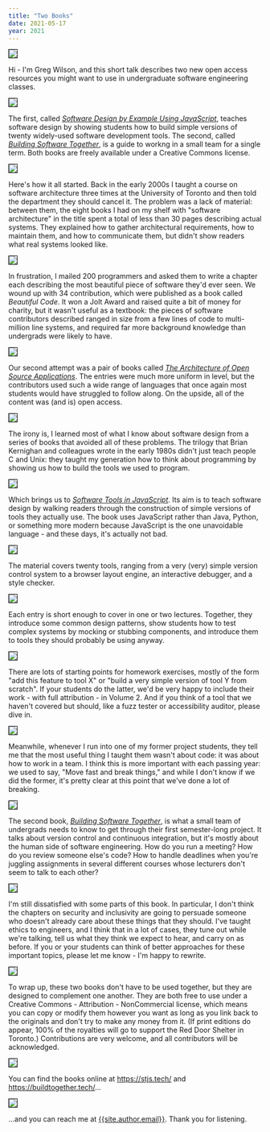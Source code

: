 ```yaml
---
title: "Two Books"
date: 2021-05-17
year: 2021
---
```


<div class="flex-row">
  <div class="flex-col">
    <img src="{{ '/files/2021/stjs-bst/slide-01.svg' | relative_url }}" style="border:1px solid #000000" />
  </div>
  <div class="flex-col">
    <p>
      Hi - I'm Greg Wilson, and this short talk describes two new open access
      resources you might want to use in undergraduate software engineering
      classes.
    </p>
  </div>
</div>

<div class="flex-row">
  <div class="flex-col">
    <img src="{{ '/files/2021/stjs-bst/slide-02.svg' | relative_url }}" style="border:1px solid #000000" />
  </div>
  <div class="flex-col">
    <p>
      The first, called <em><a href="{{'/sdxjs/' | relative_url}}">Software
      Design by Example Using JavaScript</a></em>, teaches software design by
      showing students how to build simple versions of twenty widely-used
      software development tools. The second, called <em><a
      href="https://buildtogether.tech/">Building Software Together</a></em>, is
      a guide to workng in a small team for a single term. Both books are freely
      available under a Creative Commons license.
    </p>
  </div>
</div>

<div class="flex-row">
  <div class="flex-col">
    <img src="{{ '/files/2021/stjs-bst/slide-03.svg' | relative_url }}" style="border:1px solid #000000" />
  </div>
  <div class="flex-col">
    <p>
      Here's how it all started. Back in the early 2000s I taught a course on
      software architecture three times at the University of Toronto and then
      told the department they should cancel it. The problem was a lack of
      material: between them, the eight books I had on my shelf with "software
      architecture" in the title spent a total of less than 30 pages describing
      actual systems. They explained how to gather architectural requirements,
      how to maintain them, and how to communicate them, but didn't show readers
      what real systems looked like.
    </p>
  </div>
</div>

<div class="flex-row">
  <div class="flex-col">
    <img src="{{ '/files/2021/stjs-bst/slide-04.svg' | relative_url }}" style="border:1px solid #000000" />
  </div>
  <div class="flex-col">
    <p>
      In frustration, I mailed 200 programmers and asked them to write a chapter
      each describing the most beautiful piece of software they'd ever seen. We
      wound up with 34 contribution, which were published as a book called
      <em>Beautiful Code</em>. It won a Jolt Award and raised quite a bit of
      money for charity, but it wasn't useful as a textbook: the pieces of
      software contributors described ranged in size from a few lines of code to
      multi-million line systems, and required far more background knowledge
      than undergrads were likely to have.
    </p>
  </div>
</div>

<div class="flex-row">
  <div class="flex-col">
    <img src="{{ '/files/2021/stjs-bst/slide-05.svg' | relative_url }}" style="border:1px solid #000000" />
  </div>
  <div class="flex-col">
    <p>
      Our second attempt was a pair of books
      called <em><a href="http://aosabook.org/">The Architecture of Open Source
      Applications</a></em>. The entries were much more uniform in level, but
      the contributors used such a wide range of languages that once again most
      students would have struggled to follow along. On the upside, all of the
      content was (and is) open access.
    </p>
  </div>
</div>

<div class="flex-row">
  <div class="flex-col">
    <img src="{{ '/files/2021/stjs-bst/slide-06.svg' | relative_url }}" style="border:1px solid #000000" />
  </div>
  <div class="flex-col">
    <p>
      The irony is, I learned most of what I know about software design from a
      series of books that avoided all of these problems. The trilogy that Brian
      Kernighan and colleagues wrote in the early 1980s didn't just teach people
      C and Unix: they taught my generation how to think about programming by
      showing us how to build the tools we used to program.
    </p>
  </div>
</div>

<div class="flex-row">
  <div class="flex-col">
    <img src="{{ '/files/2021/stjs-bst/slide-07.svg' | relative_url }}" style="border:1px solid #000000" />
  </div>
  <div class="flex-col">
    <p>
      Which brings us to <em><a href="https://stjs.tech/">Software Tools in
      JavaScript</a></em>. Its aim is to teach software design by walking
      readers through the construction of simple versions of tools they actually
      use. The book uses JavaScript rather than Java, Python, or something more
      modern because JavaScript is the one unavoidable language - and these
      days, it's actually not bad.
    </p>
  </div>
</div>

<div class="flex-row">
  <div class="flex-col">
    <img src="{{ '/files/2021/stjs-bst/slide-08.svg' | relative_url }}" style="border:1px solid #000000" />
  </div>
  <div class="flex-col">
    <p>
      The material covers twenty tools, ranging from a very (very) simple
      version control system to a browser layout engine, an interactive
      debugger, and a style checker.
    </p>
  </div>
</div>

<div class="flex-row">
  <div class="flex-col">
    <img src="{{ '/files/2021/stjs-bst/slide-09.svg' | relative_url }}" style="border:1px solid #000000" />
  </div>
  <div class="flex-col">
    <p>
      Each entry is short enough to cover in one or two lectures. Together, they
      introduce some common design patterns, show students how to test complex
      systems by mocking or stubbing components, and introduce them to tools
      they should probably be using anyway.
    </p>
  </div>
</div>

<div class="flex-row">
  <div class="flex-col">
    <img src="{{ '/files/2021/stjs-bst/slide-10.svg' | relative_url }}" style="border:1px solid #000000" />
  </div>
  <div class="flex-col">
    <p>
      There are lots of starting points for homework exercises, mostly of the
      form "add this feature to tool X" or "build a very simple version of tool
      Y from scratch". If your students do the latter, we'd be very happy to
      include their work - with full attribution - in Volume 2. And if you think
      of a tool that we haven't covered but should, like a fuzz tester or
      accessibility auditor, please dive in.
    </p>
  </div>
</div>

<div class="flex-row">
  <div class="flex-col">
    <img src="{{ '/files/2021/stjs-bst/slide-11.svg' | relative_url }}" style="border:1px solid #000000" />
  </div>
  <div class="flex-col">
    <p>
      Meanwhile, whenever I run into one of my former project students, they
      tell me that the most useful thing I taught them wasn't about code: it was
      about how to work in a team. I think this is more important with each
      passing year: we used to say, "Move fast and break things," and while I
      don't know if we did the former, it's pretty clear at this point that
      we've done a lot of breaking.
    </p>
  </div>
</div>

<div class="flex-row">
  <div class="flex-col">
    <img src="{{ '/files/2021/stjs-bst/slide-12.svg' | relative_url }}" style="border:1px solid #000000" />
  </div>
  <div class="flex-col">
    <p>
      The second book, <em><a href="https://buildtogether.tech/">Building
      Software Together</a></em>, is what a small team of undergrads needs to
      know to get through their first semester-long project. It talks about
      version control and continuous integration, but it's mostly about the
      human side of software engineering.  How do you run a meeting? How do you
      review someone else's code? How to handle deadlines when you're juggling
      assignments in several different courses whose lecturers don't seem to
      talk to each other?
    </p>
  </div>
</div>

<div class="flex-row">
  <div class="flex-col">
    <img src="{{ '/files/2021/stjs-bst/slide-13.svg' | relative_url }}" style="border:1px solid #000000" />
  </div>
  <div class="flex-col">
    <p>
      I'm still dissatisfied with some parts of this book. In particular, I
      don't think the chapters on security and inclusivity are going to persuade
      someone who doesn't already care about these things that they should. I've
      taught ethics to engineers, and I think that in a lot of cases, they tune
      out while we're talking, tell us what they think we expect to hear, and
      carry on as before. If you or your students can think of better approaches
      for these important topics, please let me know - I'm happy to rewrite.
    </p>
  </div>
</div>

<div class="flex-row">
  <div class="flex-col">
    <img src="{{ '/files/2021/stjs-bst/slide-14.svg' | relative_url }}" style="border:1px solid #000000" />
  </div>
  <div class="flex-col">
    <p>
      To wrap up, these two books don't have to be used together, but they are
      designed to complement one another. They are both free to use under a
      Creative Commons - Attribution - NonCommercial license, which means you
      can copy or modify them however you want as long as you link back to the
      originals and don't try to make any money from it. (If print editions do
      appear, 100% of the royalties will go to support the Red Door Shelter in
      Toronto.) Contributions are very welcome, and all contributors will be
      acknowledged.
    </p>
  </div>
</div>

<div class="flex-row">
  <div class="flex-col">
    <img src="{{ '/files/2021/stjs-bst/slide-15.svg' | relative_url }}" style="border:1px solid #000000" />
  </div>
  <div class="flex-col">
    <p>
      You can find the books online
      at <a href="https://stjs.tech/">https://stjs.tech/</a>
      and <a href="https://buildtogether.tech/">https://buildtogether.tech/</a>…
    </p>
  </div>
</div>

<div class="flex-row">
  <div class="flex-col">
    <img src="{{ '/files/2021/stjs-bst/slide-16.svg' | relative_url }}" style="border:1px solid #000000" />
  </div>
  <div class="flex-col">
    <p>
      …and you can reach me
      at <a href="mailto:{{site.author.email}}">{{site.author.email}}</a>. Thank
      you for listening.
    </p>
  </div>
</div>

